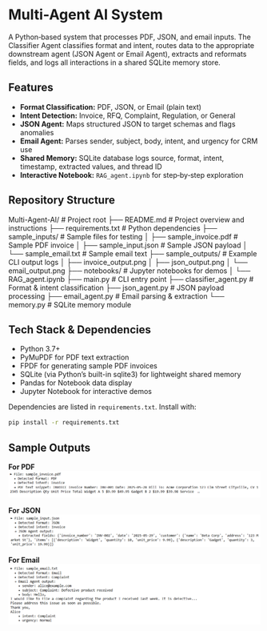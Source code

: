# Multi-Agent AI System

A Python‑based system that processes PDF, JSON, and email inputs. The Classifier Agent classifies format and intent, routes data to the appropriate downstream agent (JSON Agent or Email Agent), extracts and reformats fields, and logs all interactions in a shared SQLite memory store.

## Features

- **Format Classification:** PDF, JSON, or Email (plain text)
- **Intent Detection:** Invoice, RFQ, Complaint, Regulation, or General
- **JSON Agent:** Maps structured JSON to target schemas and flags anomalies
- **Email Agent:** Parses sender, subject, body, intent, and urgency for CRM use
- **Shared Memory:** SQLite database logs source, format, intent, timestamp, extracted values, and thread ID
- **Interactive Notebook:** `RAG_agent.ipynb` for step‑by‑step exploration

## Repository Structure

Multi-Agent-AI/                  # Project root
├── README.md                    # Project overview and instructions
├── requirements.txt             # Python dependencies
├── sample_inputs/               # Sample files for testing
│   ├── sample_invoice.pdf       # Sample PDF invoice
│   ├── sample_input.json        # Sample JSON payload
│   └── sample_email.txt         # Sample email text
├── sample_outputs/              # Example CLI output logs
│   ├── invoice_output.png
│   ├── json_output.png
│   └── email_output.png
├── notebooks/                   # Jupyter notebooks for demos
│   └── RAG_agent.ipynb
├── main.py                      # CLI entry point
├── classifier_agent.py          # Format & intent classification
├── json_agent.py                # JSON payload processing
├── email_agent.py               # Email parsing & extraction
└── memory.py                    # SQLite memory module

## Tech Stack & Dependencies

- Python 3.7+
- PyMuPDF for PDF text extraction
- FPDF for generating sample PDF invoices
- SQLite (via Python’s built-in sqlite3) for lightweight shared memory
- Pandas for Notebook data display
- Jupyter Notebook for interactive demos

Dependencies are listed in `requirements.txt`. Install with:
``` bash
pip install -r requirements.txt
```

## Sample Outputs

**For PDF**
![Invoice Output](sample_outputs/invoice_output.png)

**For JSON**
![JSON Output](sample_outputs/json_output.png)

**For Email**
![Email Output](sample_outputs/email_output.png)
